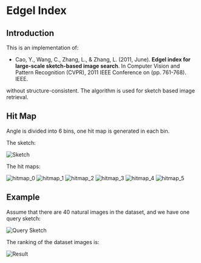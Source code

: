 Edgel Index
===========

## Introduction

This is an implementation of:

* Cao, Y., Wang, C., Zhang, L., & Zhang, L. (2011, June). **Edgel index for large-scale sketch-based image search**. In Computer Vision and Pattern Recognition (CVPR), 2011 IEEE Conference on (pp. 761-768). IEEE.

without structure-consistent. The algorithm is used for sketch based image retrieval.

## Hit Map

Angle is divided into 6 bins, one hit map is generated in each bin.

The sketch:

![Sketch](https://cloud.githubusercontent.com/assets/853842/4989219/042843cc-69b0-11e4-8abb-126e75b80038.jpg)

The hit maps:

![hitmap_0](https://cloud.githubusercontent.com/assets/853842/4989213/03c20ca6-69b0-11e4-8f70-e25d36eafd29.jpg)
![hitmap_1](https://cloud.githubusercontent.com/assets/853842/4989214/03f6c360-69b0-11e4-8a63-810826c72511.jpg)
![hitmap_2](https://cloud.githubusercontent.com/assets/853842/4989215/03f9db0e-69b0-11e4-9cbe-8a396318123f.jpg)
![hitmap_3](https://cloud.githubusercontent.com/assets/853842/4989216/0418d306-69b0-11e4-8bec-3a00b6cdb727.jpg)
![hitmap_4](https://cloud.githubusercontent.com/assets/853842/4989218/04226e02-69b0-11e4-8845-8aa0a9db3b51.jpg)
![hitmap_5](https://cloud.githubusercontent.com/assets/853842/4989217/042026e2-69b0-11e4-9508-1e5d14a91c2a.jpg)

## Example

Assume that there are 40 natural images in the dataset, and we have one query sketch:

![Query Sketch](https://cloud.githubusercontent.com/assets/853842/4871361/000c4b6a-61b0-11e4-875b-1f90f7246d12.jpg)

The ranking of the dataset images is:

![Result](https://cloud.githubusercontent.com/assets/853842/4871453/0514bf3c-61b7-11e4-8ffc-57a9405658f1.jpg)